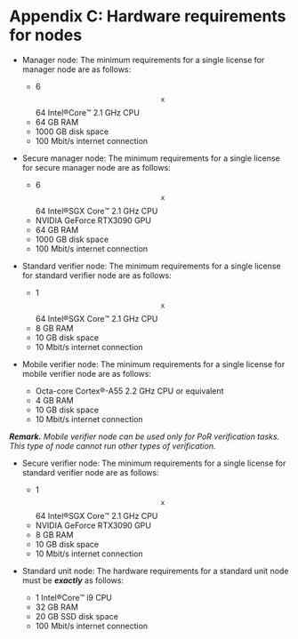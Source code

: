 # Appendix C: Hardware requirements for nodes

* Manager node: The minimum requirements for a single license for manager node are as follows:
  * 6 $$\texttt{x}$$64 Intel:registered:Core:tm: 2.1 GHz CPU
  * 64 GB RAM
  * 1000 GB disk space
  * 100 Mbit/s internet connection

* Secure manager node: The minimum requirements for a single license for secure manager node are as follows:
  * 6 $$\texttt{x}$$64 Intel:registered:SGX Core:tm: 2.1 GHz CPU
  * NVIDIA GeForce RTX3090 GPU
  * 64 GB RAM
  * 1000 GB disk space
  * 100 Mbit/s internet connection

* Standard verifier node: The minimum requirements for a single license for standard verifier node are as follows:
   * 1 $$\texttt{x}$$64 Intel:registered:SGX Core:tm: 2.1 GHz CPU
   * 8 GB RAM
   * 10 GB disk space
   * 10 Mbit/s internet connection

* Mobile verifier node: The minimum requirements for a single license for mobile verifier node are as follows:
    * Octa-core Cortex:registered:-A55 2.2 GHz CPU or equivalent
    * 4 GB RAM
    * 10 GB disk space
    * 10 Mbit/s internet connection

_**Remark.**_ _Mobile verifier node can be used only for PoR verification tasks. This type of node cannot run other types of verification._

* Secure verifier node: The minimum requirements for a single license for standard verifier node are as follows:
   * 1 $$\texttt{x}$$64 Intel:registered:SGX Core:tm: 2.1 GHz CPU
   * NVIDIA GeForce RTX3090 GPU
   * 8 GB RAM
   * 10 GB disk space
   * 10 Mbit/s internet connection

 * Standard unit node: The hardware requirements for a standard unit node must be _**exactly**_ as follows:
   * 1 Intel:registered:Core:tm: i9 CPU
   * 32 GB RAM
   * 20 GB SSD disk space
   * 100 Mbit/s internet connection